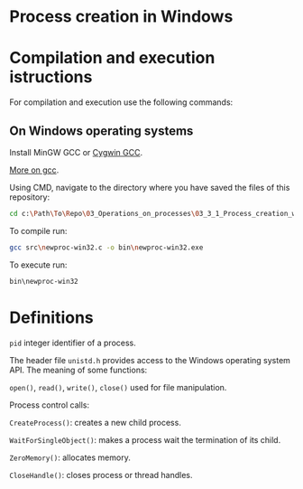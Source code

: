 # Process creation in Windows

# Compilation and execution istructions
For compilation and execution use the following commands:

## On Windows operating systems
Install MinGW GCC or [Cygwin GCC](https://www.ntu.edu.sg/home/ehchua/programming/howto/Cygwin_HowTo.html).

[More on gcc](https://www.ntu.edu.sg/home/ehchua/programming/cpp/gcc_make.html).

Using CMD, navigate to the directory where you have saved the files of this repository:

```sh
cd c:\Path\To\Repo\03_Operations_on_processes\03_3_1_Process_creation_windows\
```

To compile run:

```sh
gcc src\newproc-win32.c -o bin\newproc-win32.exe
```

To execute run:

```sh
bin\newproc-win32
```

# Definitions

`pid` integer identifier of a process.

The header file `unistd.h` provides access to the Windows operating system API. The meaning of some functions:

`open()`, `read()`, `write()`, `close()` used for file manipulation.

Process control calls:

`CreateProcess()`: creates a new child process.

`WaitForSingleObject()`: makes a process wait the termination of its child.

`ZeroMemory()`: allocates memory.

`CloseHandle()`: closes process or thread handles.
